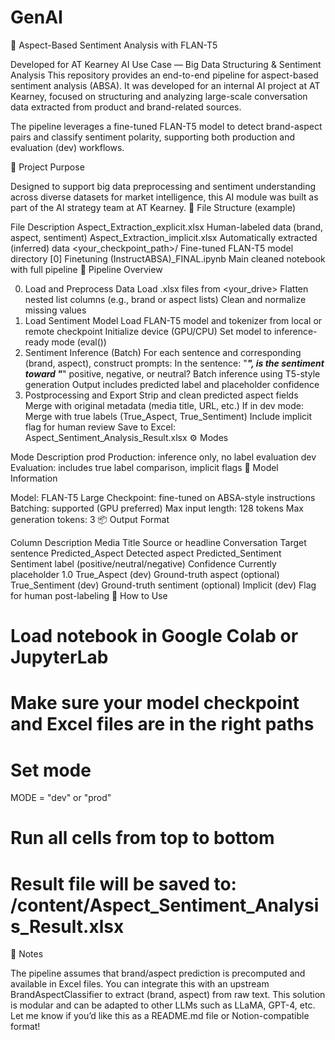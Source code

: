 # GenAI

🧠 Aspect-Based Sentiment Analysis with FLAN-T5

Developed for AT Kearney AI Use Case — Big Data Structuring & Sentiment Analysis
This repository provides an end-to-end pipeline for aspect-based sentiment analysis (ABSA). It was developed for an internal AI project at AT Kearney, focused on structuring and analyzing large-scale conversation data extracted from product and brand-related sources.

The pipeline leverages a fine-tuned FLAN-T5 model to detect brand-aspect pairs and classify sentiment polarity, supporting both production and evaluation (dev) workflows.

🔧 Project Purpose

Designed to support big data preprocessing and sentiment understanding across diverse datasets for market intelligence, this AI module was built as part of the AI strategy team at AT Kearney.
📁 File Structure (example)

File	Description
Aspect_Extraction_explicit.xlsx	Human-labeled data (brand, aspect, sentiment)
Aspect_Extraction_implicit.xlsx	Automatically extracted (inferred) data
<your_checkpoint_path>/	Fine-tuned FLAN-T5 model directory
[0] Finetuning (InstructABSA)_FINAL.ipynb	Main cleaned notebook with full pipeline
🔄 Pipeline Overview

0. Load and Preprocess Data
Load .xlsx files from <your_drive>
Flatten nested list columns (e.g., brand or aspect lists)
Clean and normalize missing values
1. Load Sentiment Model
Load FLAN-T5 model and tokenizer from local or remote checkpoint
Initialize device (GPU/CPU)
Set model to inference-ready mode (eval())
2. Sentiment Inference (Batch)
For each sentence and corresponding (brand, aspect), construct prompts:
In the sentence: "___", is the sentiment toward "___" positive, negative, or neutral?
Batch inference using T5-style generation
Output includes predicted label and placeholder confidence
3. Postprocessing and Export
Strip and clean predicted aspect fields
Merge with original metadata (media title, URL, etc.)
If in dev mode:
Merge with true labels (True_Aspect, True_Sentiment)
Include implicit flag for human review
Save to Excel: Aspect_Sentiment_Analysis_Result.xlsx
⚙️ Modes

Mode	Description
prod	Production: inference only, no label evaluation
dev	Evaluation: includes true label comparison, implicit flags
🧠 Model Information

Model: FLAN-T5 Large
Checkpoint: fine-tuned on ABSA-style instructions
Batching: supported (GPU preferred)
Max input length: 128 tokens
Max generation tokens: 3
📦 Output Format

Column	Description
Media Title	Source or headline
Conversation	Target sentence
Predicted_Aspect	Detected aspect
Predicted_Sentiment	Sentiment label (positive/neutral/negative)
Confidence	Currently placeholder 1.0
True_Aspect (dev)	Ground-truth aspect (optional)
True_Sentiment (dev)	Ground-truth sentiment (optional)
Implicit (dev)	Flag for human post-labeling
🚀 How to Use

# Load notebook in Google Colab or JupyterLab
# Make sure your model checkpoint and Excel files are in the right paths

# Set mode
MODE = "dev" or "prod"

# Run all cells from top to bottom
# Result file will be saved to: /content/Aspect_Sentiment_Analysis_Result.xlsx
📌 Notes

The pipeline assumes that brand/aspect prediction is precomputed and available in Excel files.
You can integrate this with an upstream BrandAspectClassifier to extract (brand, aspect) from raw text.
This solution is modular and can be adapted to other LLMs such as LLaMA, GPT-4, etc.
Let me know if you’d like this as a README.md file or Notion-compatible format!

